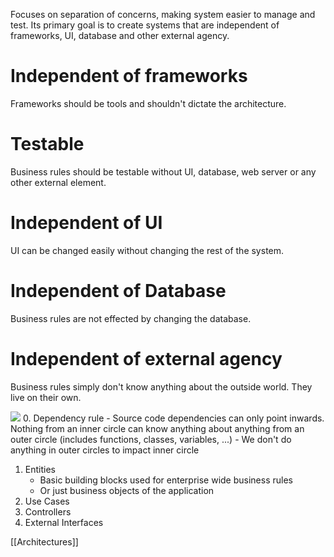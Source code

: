 Focuses on separation of concerns, making system easier to manage and test. Its primary goal is to create systems that are independent of frameworks, UI, database and other external agency.

# Independent of frameworks
Frameworks should be tools and shouldn't dictate the architecture.

# Testable
Business rules should be testable without UI, database, web server or any other external element.

# Independent of UI
UI can be changed easily without changing the rest of the system.

# Independent of Database
Business rules are not effected by changing the database.

# Independent of external agency
Business rules simply don't know anything about the outside world. They live on their own.


![](https://i.imgur.com/y1faDjc.png)
0. Dependency rule
	- Source code dependencies can only point inwards. Nothing from an inner circle can know anything about anything from an outer circle (includes functions, classes, variables, ...)
	- We don't do anything in outer circles to impact inner circle
1. Entities
	- Basic building blocks used for enterprise wide business rules
	- Or just business objects of the application
1. Use Cases
2. Controllers
3. External Interfaces

[[Architectures]]
